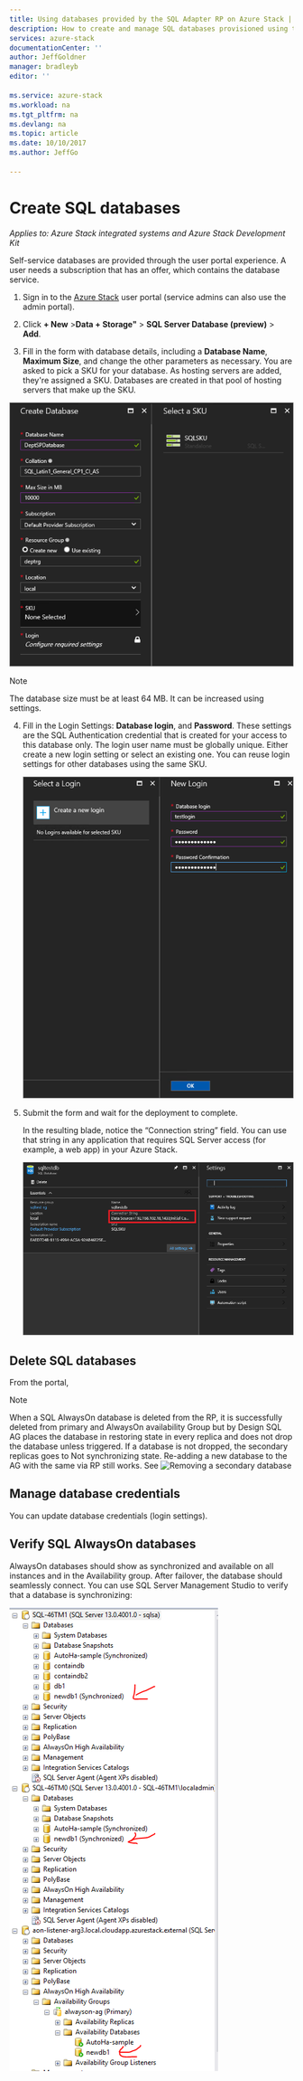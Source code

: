 ```yaml
---
title: Using databases provided by the SQL Adapter RP on Azure Stack | Microsoft Docs
description: How to create and manage SQL databases provisioned using the SQL Adapter Resource Provider
services: azure-stack
documentationCenter: ''
author: JeffGoldner
manager: bradleyb
editor: ''

ms.service: azure-stack
ms.workload: na
ms.tgt_pltfrm: na
ms.devlang: na
ms.topic: article
ms.date: 10/10/2017
ms.author: JeffGo

---
```

# Create SQL databases

*Applies to: Azure Stack integrated systems and Azure Stack Development Kit*

Self-service databases are provided through the user portal experience. A user needs a subscription that has an offer, which contains the database service.

1. Sign in to the [Azure Stack](azure-stack-poc.md) user portal (service admins can also use the admin portal).

2. Click **+ New** &gt;**Data + Storage"** &gt; **SQL Server Database (preview)** &gt; **Add**.

3. Fill in the form with database details, including a **Database Name**, **Maximum Size**, and change the other parameters as necessary. You are asked to pick a SKU for your database. As hosting servers are added, they're assigned a SKU. Databases are created in that pool of hosting servers that make up the SKU.

  ![New database](./media/azure-stack-sql-rp-deploy/NewSQLDB.PNG)

  >[!NOTE]
  > The database size must be at least 64 MB. It can be increased using settings.

4. Fill in the Login Settings: **Database login**, and **Password**. These settings are the SQL Authentication credential that is created for your access to this database only. The login user name must be globally unique. Either create a new login setting or select an existing one. You can reuse login settings for other databases using the same SKU.

    ![Create a new database login](./media/azure-stack-sql-rp-deploy/create-new-login.PNG)


5. Submit the form and wait for the deployment to complete.

    In the resulting blade, notice the “Connection string” field. You can use that string in any application that requires SQL Server access (for example, a web app) in your Azure Stack.

    ![Retrieve the connection string](./media/azure-stack-sql-rp-deploy/sql-db-settings.PNG)

## Delete SQL databases
From the portal,

>[!NOTE]
>
>When a SQL AlwaysOn database is deleted from the RP, it is successfully deleted from primary and AlwaysOn availability Group but by Design SQL AG places the database in restoring state in every replica and does not drop the database unless triggered. If a database is not dropped, the secondary replicas goes to Not synchronizing state. Re-adding a new database to the AG with the same via RP still works. See
![Removing a secondary database](https://docs.microsoft.com/sql/database-engine/availability-groups/windows/remove-a-secondary-database-from-an-availability-group-sql-server)

## Manage database credentials
You can update database credentials (login settings).

## Verify SQL AlwaysOn databases
AlwaysOn databases should show as synchronized and available on all instances and in the Availability group. After failover, the database should seamlessly connect. You can use SQL Server Management Studio to verify that a database is synchronizing:

![Verify AlwaysOn](./media/azure-stack-sql-rp-deploy/verifyalwayson.png)
